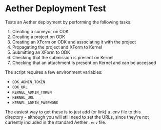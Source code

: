 # Aether Deployment Test

Tests an Aether deployment by performing the following tasks:

1. Creating a surveyor on ODK
2. Creating a project on ODK
3. Creating an XForm on ODK and associating it with the project
4. Propagating the project and XForm to Kernel
5. Submitting an XForm to ODK
6. Checking that the submission is present on Kernel
7. Checking that an attachment is present on Kernel and can be accessed

The script requires a few environment variables:

- `ODK_ADMIN_TOKEN`
- `ODK_URL`
- `KERNEL_ADMIN_TOKEN`
- `KERNEL_URL`
- `KERNEL_ADMIN_PASSWORD`

The easiest way to get these is to just add (or link) a .env file to this directory - although you will still need to set the URLs, since they're not currently included in the standard Aether `.env` file.
